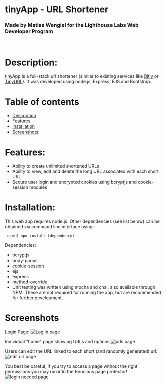 # tinyApp - URL Shortener
### Made by Matias Wengiel for the Lighthouse Labs Web Developer Program
<br>

# Description:

tinyApp is a full-stack url shortener (similar to existing services like [Bitly](https://bitly.com) or [TinyURL](https://tinyurl.com)). It was developed using node.js, Express, EJS and Bootstrap. 

# Table of contents
- [Description](#description)
- [Features](#features)
- [Installation](#installation)
- [Screenshots](#screenshots)

# Features:

- Ability to create unlimited shortened URLs
- Ability to view, edit and delete the long URL associated with each short URL
- Secure user login and encrypted cookies using bcryptjs and cookie-session modules

# Installation: 

This web app requires node.js. Other dependencies (see list below) can be obtained via command line interface using:

``` user$ npm install (dependency)```

Dependencies:
- bcryptjs
- body-parser
- cookie-session
- ejs
- express
- method-override
- Unit testing was written using mocha and chai, also available through NPM. These are not required for running the app, but are recommended for further development.

# Screenshots

Login Page:
![Log in page](https://github.com/MatiasWengiel/tinyapp/blob/master/docs/loginPage.png)

Individual "home" page showing URLs and options
![urls page](https://github.com/MatiasWengiel/tinyapp/blob/master/docs/urlsPage.png)

Users can edit the URL linked to each short (and randomly generated) url:
![edit url page](https://github.com/MatiasWengiel/tinyapp/blob/master/docs/editURL.png)

You best be careful, if you try to access a page without the right permissions you may run into the ferocious page protector!
![login needed page](https://github.com/MatiasWengiel/tinyapp/blob/master/docs/loginNeededPage.png)

